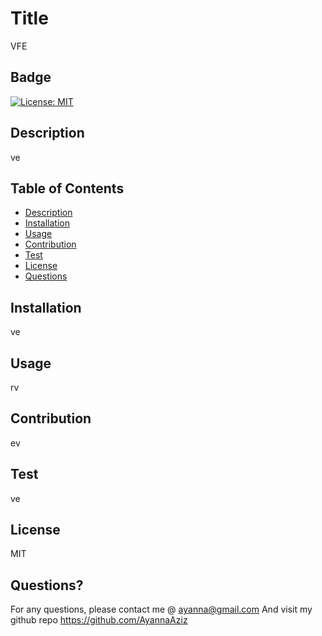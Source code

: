 # Title
VFE
## Badge
[![License: MIT](https://img.shields.io/badge/License-MIT-brightgreen.svg)](“https://opensource.org/licenses/MIT”)
## Description
ve
## Table of Contents
   * [Description](#description)
   * [Installation](#installation)
   * [Usage](#usage)
   * [Contribution](#contribution)
   * [Test](#test)
   * [License](#license)
   * [Questions](#questions)
   
## Installation
ve
## Usage
rv
## Contribution
ev
## Test
ve
## License
MIT
## Questions?
For any questions, please contact me @ ayanna@gmail.com And visit my github repo https://github.com/AyannaAziz